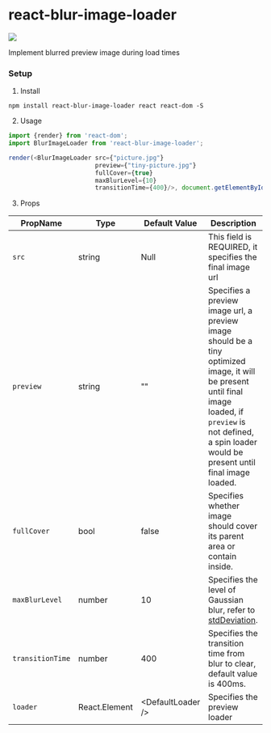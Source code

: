 # react-blur-image-loader

![](https://cdn.rawgit.com/MarkoCen/react-blur-image-loader/3cf93750/samples/1.gif)

Implement blurred preview image during load times

### Setup
1. Install
```
npm install react-blur-image-loader react react-dom -S
```
2. Usage

```javascript
import {render} from 'react-dom';
import BlurImageLoader from 'react-blur-image-loader';

render(<BlurImageLoader src={"picture.jpg"} 
                        preview={"tiny-picture.jpg"} 
                        fullCover={true}
                        maxBlurLevel={10}
                        transitionTime={400}/>, document.getElementById("root"));
```
3. Props

PropName | Type | Default Value | Description
--- | --- | --- | ---
`src` | string | Null | This field is REQUIRED, it specifies the final image url
`preview` | string | "" | Specifies a preview image url, a preview image should be a tiny optimized image, it will be present until final image loaded, if `preview` is not defined, a spin loader would be present until final image loaded.
`fullCover` | bool | false | Specifies whether image should cover its parent area or contain inside.
`maxBlurLevel` | number | 10 | Specifies the level of Gaussian blur, refer to [stdDeviation](https://developer.mozilla.org/en-US/docs/Web/SVG/Attribute/stdDeviation). 
`transitionTime` | number | 400 | Specifies the transition time from blur to clear, default value is 400ms.
`loader` | React.Element | &lt;DefaultLoader /> | Specifies the preview loader
